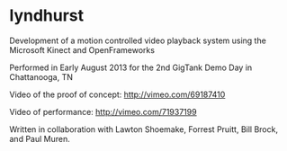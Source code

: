lyndhurst
=========

Development of a motion controlled video playback system using the Microsoft Kinect and OpenFrameworks

Performed in Early August 2013 for the 2nd GigTank Demo Day in Chattanooga, TN

Video of the proof of concept:
http://vimeo.com/69187410

Video of performance:
http://vimeo.com/71937199

Written in collaboration with Lawton Shoemake, Forrest Pruitt, Bill Brock, and Paul Muren.
